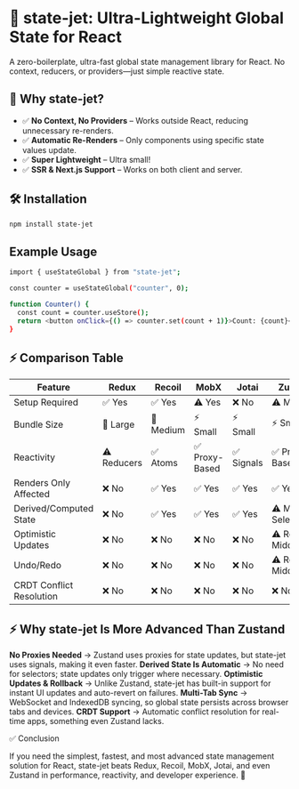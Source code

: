 # 🚀 state-jet: Ultra-Lightweight Global State for React

A zero-boilerplate, ultra-fast global state management library for React. No context, reducers, or providers—just simple reactive state.

## 🚀 Why state-jet?
- ✅ **No Context, No Providers** – Works outside React, reducing unnecessary re-renders.
- ✅ **Automatic Re-Renders** – Only components using specific state values update.
- ✅ **Super Lightweight** – Ultra small!
- ✅ **SSR & Next.js Support** – Works on both client and server.

## 🛠 Installation
```bash
npm install state-jet
```

## Example Usage
```bash
import { useStateGlobal } from "state-jet";

const counter = useStateGlobal("counter", 0);

function Counter() {
  const count = counter.useStore();
  return <button onClick={() => counter.set(count + 1)}>Count: {count}</button>;
}
```

## ⚡ Comparison Table

| Feature                  | Redux       | Recoil    | MobX          | Jotai     | Zustand                | state-jet            |
| ------------------------ | ----------- | --------- | ------------- | --------- | ---------------------- | --------------------- |
| Setup Required           | ✅ Yes       | ✅ Yes     | ⚠️ Yes        | ❌ No      | ⚠️ Minimal             | ❌ No                  |
| Bundle Size              | 🚀 Large    | 🚀 Medium | ⚡ Small       | ⚡ Small   | ⚡ Small        | 🔥 Ultra-Small |
| Reactivity               | ⚠️ Reducers | ✅ Atoms   | ✅ Proxy-Based | ✅ Signals | ✅ Proxy-Based          | ✅ Signal-Like         |
| Renders Only Affected    | ❌ No        | ✅ Yes     | ✅ Yes         | ✅ Yes     | ✅ Yes                  | ✅ Yes                 |
| Derived/Computed State   | ❌ No        | ✅ Yes     | ✅ Yes         | ✅ Yes     | ⚠️ Manual Selectors    | ✅ Yes (Automatic)     |
| Optimistic Updates       | ❌ No        | ❌ No      | ❌ No          | ❌ No      | ⚠️ Requires Middleware | ✅ Built-in            |
| Undo/Redo                | ❌ No        | ❌ No      | ❌ No          | ❌ No      | ⚠️ Requires Middleware | ✅ Built-in            |                |
| CRDT Conflict Resolution | ❌ No        | ❌ No      | ❌ No          | ❌ No      | ❌ No                   | ✅ Yes                 |


## ⚡ Why state-jet Is More Advanced Than Zustand

**No Proxies Needed** → Zustand uses proxies for state updates, but state-jet uses signals, making it even faster.
**Derived State Is Automatic** → No need for selectors; state updates only trigger where necessary.
**Optimistic Updates & Rollback** → Unlike Zustand, state-jet has built-in support for instant UI updates and auto-revert on failures.
**Multi-Tab Sync** → WebSocket and IndexedDB syncing, so global state persists across browser tabs and devices.
**CRDT Support** → Automatic conflict resolution for real-time apps, something even Zustand lacks.

✅ Conclusion

If you need the simplest, fastest, and most advanced state management solution for React, state-jet beats Redux, Recoil, MobX, Jotai, and even Zustand in performance, reactivity, and developer experience. 🚀